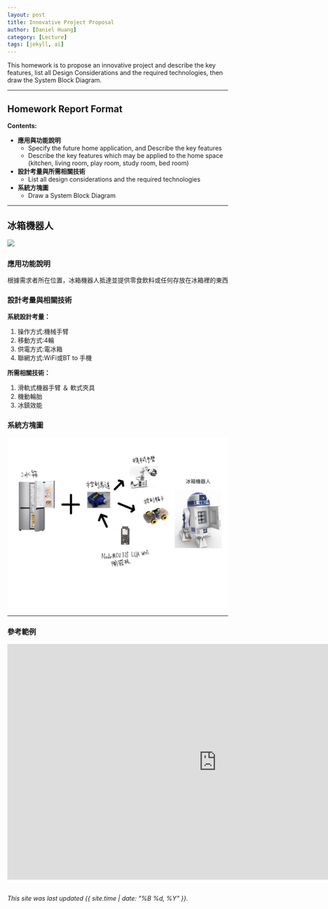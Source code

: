 ```yaml
---
layout: post
title: Innovative Project Proposal
author: [Daniel Huang]
category: [Lecture]
tags: [jekyll, ai]
---
```


This homework is to propose an innovative project and describe the key features, list all Design Considerations and the required technologies, then draw the System Block Diagram.

---
## Homework Report Format
**Contents:**<br>
* **應用與功能說明**
  - Specify the future home application, and Describe the key features
  - Describe the key features which may be applied to the home space (kitchen, living room, play room, study room, bed room)
* **設計考量與所需相關技術**
  - List all design considerations and the required technologies
* **系統方塊圖**
  - Draw a System Block Diagram

---
## 冰箱機器人
![](https://github.com/rkuo2023/MCU-project/blob/main/images/ESP32_RoboCar.jpg?raw=true)

### 應用功能說明
根據需求者所在位置，冰箱機器人抵達並提供零食飲料或任何存放在冰箱裡的東西


### 設計考量與相關技術
**系統設計考量：**<br>
1. 操作方式:機械手臂
2. 移動方式:4輪
3. 供電方式:電冰箱
4. 聯網方式:WiFi或BT to 手機

**所需相關技術：**
1. 滑軌式機器手臂 ＆ 軟式夾具
2. 機動輪胎
3. 冰鎮效能

### 系統方塊圖
![](https://github.com/xxhuang0913/MCU-project/blob/main/images/refrobo.jpg?raw=true)

---
### 參考範例
<iframe width="954" height="537" src="https://www.youtube.com/embed/d7NcoepWlyU" title="Real time reinforcement learning demo" frameborder="0" allow="accelerometer; autoplay; clipboard-write; encrypted-media; gyroscope; picture-in-picture; web-share" allowfullscreen></iframe>

<br>
<br>

*This site was last updated {{ site.time | date: "%B %d, %Y" }}.*


